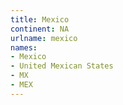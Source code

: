 ```yaml
---
title: Mexico
continent: NA
urlname: mexico
names:
- Mexico
- United Mexican States
- MX
- MEX
---
```


